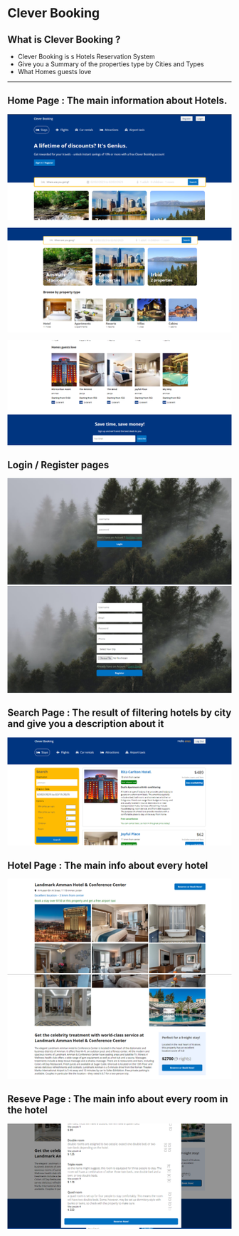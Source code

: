 # Clever Booking

## What is Clever Booking ?

- Clever Booking is s Hotels Reservation System 
- Give you a  Summary of the properties type by Cities and Types
- What Homes guests love

--------

##  **Home Page : The main information about Hotels.**

![img](./src/images/1.png)

![img](./src/images/2.png)

![img](./src/images/3.png)

##  **Login / Register pages** 

![img](./src/images/4.png)
![img](./src/images/5.png)

##  **Search Page : The result of filtering hotels by city and give you a description about it**

![img](./src/images/9.png)

## **Hotel Page : The main info about every hotel**

![img](./src/images/6.png)
![img](./src/images/7.png)

##  **Reseve Page : The main info about every room in the hotel**

![img](./src/images/8.png)
